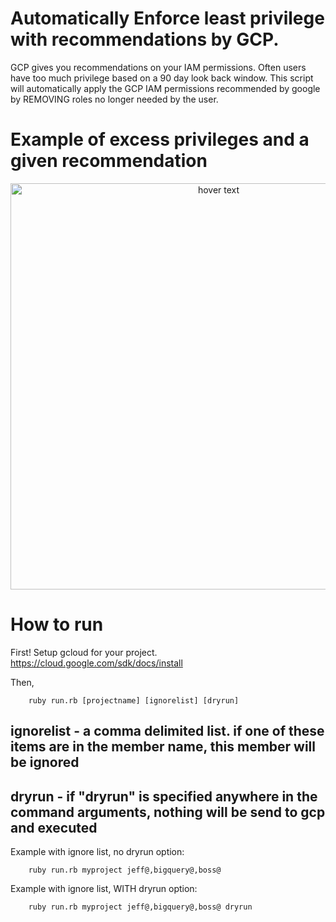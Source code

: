 # Automatically Enforce least privilege with recommendations by GCP.  


GCP gives you recommendations on your IAM permissions.  Often users have too much privilege based on a 90 day look back window. This script will automatically apply the GCP IAM permissions recommended by google by REMOVING roles no longer needed by the user.   

# Example of excess privileges and a given recommendation 

<p align="center">
  <img src="https://cloud.google.com/iam/img/recommender-replace.png" width="650" title="hover text">
</p>

# How to run 

First! Setup gcloud for your project.  https://cloud.google.com/sdk/docs/install

Then, 
 
```
	ruby run.rb [projectname] [ignorelist] [dryrun]
```

## ignorelist - a comma delimited list. if one of these items are in the member name, this member will be ignored 
## dryrun - if "dryrun" is specified anywhere in the command arguments, nothing will be send to gcp and executed

Example with ignore list, no dryrun option:  

```
	ruby run.rb myproject jeff@,bigquery@,boss@
```

Example with ignore list, WITH dryrun option:  

```
	ruby run.rb myproject jeff@,bigquery@,boss@ dryrun
```

